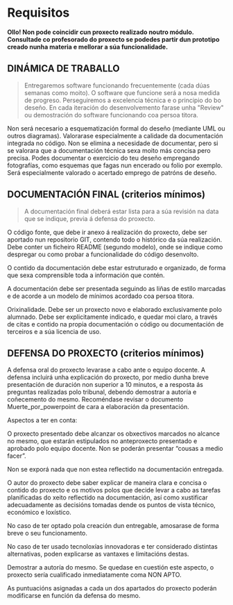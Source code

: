 # Requisitos

**Ollo! Non pode coincidir cun proxecto realizado noutro módulo. Consultade co profesorado do proxecto se podedes partir dun prototipo creado nunha materia e mellorar a súa funcionalidade.**

## DINÁMICA DE TRABALLO

> Entregaremos software funcionando frecuentemente (cada dúas semanas como moito).
O software que funcione será a nosa medida de progreso.
Perseguiremos a excelencia técnica e o principio do bo deseño.
En cada iteración do desenvolvemento farase unha "Review" ou demostración do software funcionando coa persoa titora.

Non será necesario a esquematización formal do deseño (mediante UML ou outros diagramas). Valorarase especialmente a calidade da documentación integrada no código. Non se elimina a necesidade de documentar, pero si se valorara que a documentación técnica sexa moito más concisa pero precisa. Podes documentar o exercicio do teu deseño empregando fotografías, como esquemas que fagas nun encerado ou folio por exemplo.
Será especialmente valorado o acertado emprego de patróns de deseño.

## DOCUMENTACIÓN FINAL (criterios mínimos)

> A documentación final deberá estar lista para a súa revisión na data que se indique, previa á defensa do proxecto.

O código fonte, que debe ir anexo á realización do proxecto, debe ser aportado nun repositorio GIT, contendo todo o histórico da súa realización. Debe conter un ficheiro README (segundo modelo), onde se indique como despregar ou como probar a funcionalidade do código desenvolto.

O contido da documentación debe estar estruturado e organizado, de forma que sexa comprensible toda a información que contén.

A documentación debe ser presentada seguindo as liñas de estilo marcadas e de acorde a un modelo de mínimos acordado coa persoa titora.

Orixinalidade. Debe ser un proxecto novo e elaborado exclusivamente polo alumnado. Debe ser explicitamente indicado, e quedar moi claro, a través de citas e contido na propia documentación o código ou documentación de terceiros e a súa licencia de uso.

## DEFENSA DO PROXECTO (criterios mínimos)

A defensa oral do proxecto levarase a cabo ante o equipo docente. A defensa incluirá unha explicación do proxecto, por medio dunha breve presentación de duración non superior a 10 minutos, e a resposta ás preguntas realizadas polo tribunal, debendo demostrar a autoría e coñecemento do mesmo. Recoméndase revisar o documento Muerte_por_powerpoint de cara a elaboración da presentación.

Aspectos a ter en conta:

O proxecto presentado debe alcanzar os obxectivos marcados no alcance no mesmo, que estarán estipulados no anteproxecto presentado e aprobado polo equipo docente. Non se poderán presentar “cousas a medio facer”.

Non se exporá nada que non estea reflectido na documentación entregada.

O autor do proxecto debe saber explicar de maneira clara e concisa o contido do proxecto e os motivos polos que decide levar a cabo as tarefas planificadas do xeito reflectido na documentación, así como xustificar adecuadamente as decisións tomadas dende os puntos de vista técnico, económico e loxístico.

No caso de ter optado pola creación dun entregable, amosarase de forma breve o seu funcionamento.

No caso de ter usado tecnoloxías innovadoras e ter considerado distintas alternativas, poden explicarse as vantaxes e limitacións destas.

Demostrar a autoría do mesmo. Se quedase en cuestión este aspecto, o proxecto sería cualificado inmediatamente coma NON APTO.

As puntuacións asignadas a cada un dos apartados do proxecto poderán modificarse en función da defensa do mesmo.